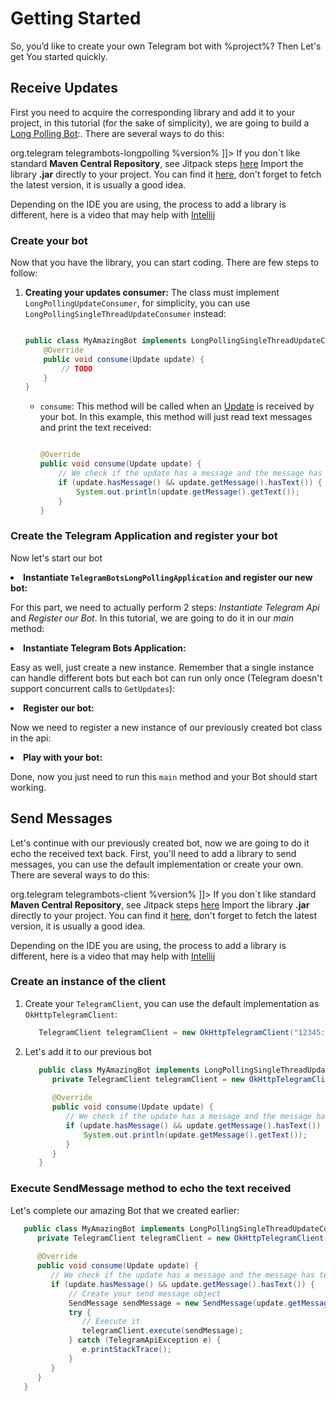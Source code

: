 # Getting Started

So, you’d like to create your own Telegram bot with %project%? Then Let's get You started quickly.


## Receive Updates
First you need to acquire the corresponding library and add it to your project, in this tutorial (for the sake of simplicity), we are going to build a [Long Polling Bot](http://en.wikipedia.org/wiki/Push_technology#Long_polling):. There are several ways to do this:

<tabs group="dependency">
    <tab title="Maven" group-key="Maven">
        <code-block lang="xml">
            <![CDATA[
            <dependency>
              <groupId>org.telegram</groupId>
              <artifactId>telegrambots-longpolling</artifactId>
              <version>%version%</version>
            </dependency>
            ]]>
        </code-block>
    </tab>
    <tab title="Gradle" group-key="Gradle">
        <code-block lang="gradle">
            <![CDATA[implementation 'org.telegram:telegrambots-longpolling:%version%']]></code-block>
    </tab>
    <tab title="JitPack" group-key="JitPack">
        If you don´t like standard <b>Maven Central Repository</b>, see Jitpack steps <a href="https://jitpack.io/#rubenlagus/TelegramBots">here</a>
    </tab>  
    <tab title="Manual Jar" group-key="Manual">
        Import the library <b>.jar</b> directly to your project. You can find it <a href="https://github.com/rubenlagus/TelegramBots/releases">here</a>, don't forget to fetch the latest version, it is usually a good idea. 
        <p></p>
        Depending on the IDE you are using, the process to add a library is different, here is a video that may help with <a href="https://www.youtube.com/watch?v=NZaH4tjwMYg">Intellij</a>
    </tab>
</tabs>

### Create your bot
Now that you have the library, you can start coding. There are few steps to follow:

1. **Creating your updates consumer:**
   The class must implement `LongPollingUpdateConsumer`, for simplicity, you can use `LongPollingSingleThreadUpdateConsumer` instead:

    ```java

    public class MyAmazingBot implements LongPollingSingleThreadUpdateConsumer {
        @Override
        public void consume(Update update) {
            // TODO
        }
    }
    ```

    * `consume`: This method will be called when an [Update](https://core.telegram.org/bots/api#update) is received by your bot. In this example, this method will just read text messages and print the text received:

        ```java
 
        @Override
        public void consume(Update update) {
            // We check if the update has a message and the message has text
            if (update.hasMessage() && update.getMessage().hasText()) {
                System.out.println(update.getMessage().getText());
            }
        }
 
        ```

### Create the Telegram Application and register your bot

Now let's start our bot

<list type="decimal" start="1">
   <li>
      <b>Instantiate <code>TelegramBotsLongPollingApplication</code> and register our new bot:</b>
      <p>
      For this part, we need to actually perform 2 steps: <i>Instantiate Telegram Api</i> and <i>Register our Bot</i>. In this tutorial, we are going to do it in our <i>main</i> method:
      </p>
      <code-block lang="java">
            <![CDATA[
            public class Main {
                 public static void main(String[] args) {
                     // TODO Instantiate Telegram Bots API
                     // TODO Register our bot
                 }
             }
            ]]>
      </code-block>
   </li>
   <li>
      <b>Instantiate Telegram Bots Application:</b>
      <p>
      Easy as well, just create a new instance. Remember that a single instance can handle different bots but each bot can run only once (Telegram doesn't support concurrent calls to <code>GetUpdates</code>):
      </p>
      <code-block lang="java">
            <![CDATA[
            public class Main {
               public static void main(String[] args) {
                   // Instantiate Telegram Bots API
                   TelegramBotsLongPollingApplication botsApplication = new TelegramBotsLongPollingApplication();
                   // TODO Register our bot
               }
            }
            ]]>
      </code-block>
   </li>
   <li>
      <b>Register our bot:</b>
      <p>
      Now we need to register a new instance of our previously created bot class in the api:
      </p>
      <code-block lang="java">
            <![CDATA[
            public class Main {
               public static void main(String[] args) {
                   try {
                       String botToken = "12345:YOUR_TOKEN";
                       TelegramBotsLongPollingApplication botsApplication = new TelegramBotsLongPollingApplication();
                       botsApplication.registerBot(botToken, new MyAmazingBot());
                   } catch (TelegramApiException e) {
                       e.printStackTrace();
                   }
               }
            }
            ]]>
      </code-block>
   </li>
   <li>
      <b>Play with your bot:</b>
      <p>
      Done, now you just need to run this <code>main</code> method and your Bot should start working.
      </p>
   </li>
</list>

## Send Messages
Let's continue with our previously created bot, now we are going to do it echo the received text back.
First, you'll need to add a library to send messages, you can use the default implementation or create your own. There are several ways to do this:

<tabs group="dependency">
    <tab title="Maven Central" group-key="Maven">
        <code-block lang="xml">
            <![CDATA[
            <dependency>
              <groupId>org.telegram</groupId>
              <artifactId>telegrambots-client</artifactId>
              <version>%version%</version>
            </dependency>
            ]]>
        </code-block>
    </tab>
    <tab title="Gradle" group-key="Gradle">
        <code-block lang="gradle">
            <![CDATA[implementation 'org.telegram:telegrambots-client:%version%']]></code-block>
    </tab>
    <tab title="JitPack" group-key="JitPack">
        If you don´t like standard <b>Maven Central Repository</b>, see Jitpack steps <a href="https://jitpack.io/#rubenlagus/TelegramBots">here</a>
    </tab>  
    <tab title="Manual Jar" group-key="Manual">
        Import the library <b>.jar</b> directly to your project. You can find it <a href="https://github.com/rubenlagus/TelegramBots/releases">here</a>, don't forget to fetch the latest version, it is usually a good idea. 
        <p></p>
        Depending on the IDE you are using, the process to add a library is different, here is a video that may help with <a href="https://www.youtube.com/watch?v=NZaH4tjwMYg">Intellij</a>
    </tab>
</tabs>

### Create an instance of the client

1. Create your `TelegramClient`, you can use the default implementation as `OkHttpTelegramClient`:

      ```java
         TelegramClient telegramClient = new OkHttpTelegramClient("12345:YOUR_TOKEN");
      ```

2. Let's add it to our previous bot

      ```java
         public class MyAmazingBot implements LongPollingSingleThreadUpdateConsumer {
            private TelegramClient telegramClient = new OkHttpTelegramClient("12345:YOUR_TOKEN");
         
            @Override
            public void consume(Update update) {
               // We check if the update has a message and the message has text
               if (update.hasMessage() && update.getMessage().hasText()) {
                   System.out.println(update.getMessage().getText());
               }
            }
         }
      ```
### Execute SendMessage method to echo the text received
Let's complete our amazing Bot that we created earlier:

   ```java
      public class MyAmazingBot implements LongPollingSingleThreadUpdateConsumer {
         private TelegramClient telegramClient = new OkHttpTelegramClient("12345:YOUR_TOKEN");
      
         @Override
         public void consume(Update update) {
            // We check if the update has a message and the message has text
            if (update.hasMessage() && update.getMessage().hasText()) {
                // Create your send message object
                SendMessage sendMessage = new SendMessage(update.getMessage().getChatId().toString(), update.getMessage().getText());
                try {
                   // Execute it
                   telegramClient.execute(sendMessage);
                } catch (TelegramApiException e) {
                   e.printStackTrace();
                }
            }
         }
      }
   ```

